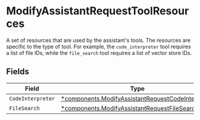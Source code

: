 # ModifyAssistantRequestToolResources

A set of resources that are used by the assistant's tools. The resources are specific to the type of tool. For example, the `code_interpreter` tool requires a list of file IDs, while the `file_search` tool requires a list of vector store IDs.



## Fields

| Field                                                                                                                 | Type                                                                                                                  | Required                                                                                                              | Description                                                                                                           |
| --------------------------------------------------------------------------------------------------------------------- | --------------------------------------------------------------------------------------------------------------------- | --------------------------------------------------------------------------------------------------------------------- | --------------------------------------------------------------------------------------------------------------------- |
| `CodeInterpreter`                                                                                                     | [*components.ModifyAssistantRequestCodeInterpreter](../../models/components/modifyassistantrequestcodeinterpreter.md) | :heavy_minus_sign:                                                                                                    | N/A                                                                                                                   |
| `FileSearch`                                                                                                          | [*components.ModifyAssistantRequestFileSearch](../../models/components/modifyassistantrequestfilesearch.md)           | :heavy_minus_sign:                                                                                                    | N/A                                                                                                                   |